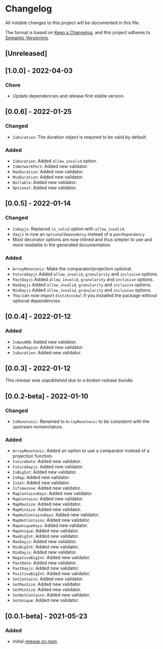 # Changelog

All notable changes to this project will be documented in this file.

The format is based on [Keep a Changelog](https://keepachangelog.com/en/1.0.0/),
and this project adheres to [Semantic Versioning](https://semver.org/spec/v2.0.0.html).

## [Unreleased]

## [1.0.0] - 2022-04-03

### Chore

-   Update dependencies and release first stable version.

## [0.0.6] - 2022-01-25

### Changed

-   `IsDuration`: The duration object is required to be valid by default.

### Added

-   `IsDuration`: Added `allow_invalid` option.
-   `IsNetworkPort`: Added new validator.
-   `MaxDuration`: Added new validator.
-   `MinDuration`: Added new validator.
-   `Nullable`: Added new validator.
-   `Optional`: Added new validator.

## [0.0.5] - 2022-01-14

### Changed

-   `IsDayjs`: Replaced `is_valid` option with `allow_invalid`.
-   `dayjs` is now an `optionalDependency` instead of a `peerDependency`
-   Most decorator options are now inlined and thus simpler to use and more readable in the generated documentation.

### Added

-   `ArrayMonotonic`: Make the comparator/projection optional.
-   `FutureDayjs` Added `allow_invalid`, `granularity` and `inclusive` options.
-   `PastDayjs` Added `allow_invalid`, `granularity` and `inclusive` options.
-   `MaxDayjs` Added `allow_invalid`, `granularity` and `inclusive` options.
-   `MinDayjs` Added `allow_invalid`, `granularity` and `inclusive` options.
-   You can now import `dist/minimal` if you installed the package without optional dependencies.

## [0.0.4] - 2022-01-12

### Added

-   `IsAwsARN`: Added new validator.
-   `IsAwsRegion`: Added new validator.
-   `IsDuration`: Added new validator.

## [0.0.3] - 2022-01-12

_This release was unpublished due to a broken release bundle._

## [0.0.2-beta] - 2022-01-10

### Changed

-   `IsMonotonic`: Renamed to `ArrayMonotonic` to be consistent with the upstream nomenclature.

### Added

-   `ArrayMonotonic`: Added an option to use a comparator instead of a projection function.
-   `FutureDate`: Added new validator.
-   `FutureDayjs`: Added new validator.
-   `IsBigInt`: Added new validator.
-   `IsMap`: Added new validator.
-   `IsSet`: Added new validator.
-   `IsTimezone`: Added new validator.
-   `MapContainsKeys`: Added new validator.
-   `MapContains`: Added new validator.
-   `MapMaxSize`: Added new validator.
-   `MapMinSize`: Added new validator.
-   `MapNotContainsKeys`: Added new validator.
-   `MapNotContains`: Added new validator.
-   `MapUniqueKeys`: Added new validator.
-   `MapUnique`: Added new validator.
-   `MaxBigInt`: Added new validator.
-   `MaxDayjs`: Added new validator.
-   `MinBigInt`: Added new validator.
-   `MinDayjs`: Added new validator.
-   `NegativeBigInt`: Added new validator.
-   `PastDate`: Added new validator.
-   `PastDayjs`: Added new validator.
-   `PositiveBigInt`: Added new validator.
-   `SetContains`: Added new validator.
-   `SetMaxSize`: Added new validator.
-   `SetMinSize`: Added new validator.
-   `SetNotContains`: Added new validator.
-   `SetUnique`: Added new validator.

## [0.0.1-beta] - 2021-05-23

### Added

-   Initial [release on npm](https://www.npmjs.com/package/class-validator-extended).
